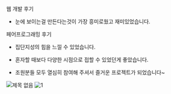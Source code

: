 웹 개발 후기 

- 눈에 보이는걸 만든다는것이 가장 흥미로웠고 재미있었습니다. 



페어프로그래밍 후기

- 집단지성의 힘을 느낄 수 있었습니다.
- 혼자할 때보다 다양한 시점으로 접할 수 있었던게 좋았습니다.

- 조원분들 모두 열심히 참여해 주셔서 즐거운 프로젝트가 되었습니다~


![제목 없음](https://user-images.githubusercontent.com/108647398/188105825-82c18021-9fde-4a01-bd67-e2341966868e.png)
![1](https://user-images.githubusercontent.com/108647398/188105832-2221eaf7-b222-40dc-a3a4-1e7ae49c341a.png)
